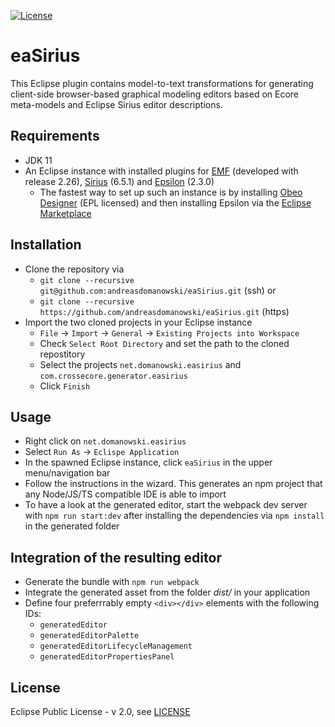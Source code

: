 [![License](https://img.shields.io/badge/License-EPL%202.0-red.svg)](https://www.eclipse.org/legal/epl-2.0/)
# eaSirius
This Eclipse plugin contains model-to-text transformations for generating client-side browser-based graphical modeling editors based on Ecore meta-models and Eclipse Sirius editor descriptions.

## Requirements
- JDK 11
- An Eclipse instance with installed plugins for [EMF](https://www.eclipse.org/modeling/emf/) (developed with release 2.26), [Sirius](https://www.eclipse.org/sirius/) (6.5.1) and [Epsilon](https://www.eclipse.org/epsilon/) (2.3.0)
  - The fastest way to set up such an instance is by installing [Obeo Designer](https://www.obeodesigner.com/en/download) (EPL licensed) and then installing Epsilon via the [Eclipse Marketplace](https://marketplace.eclipse.org/content/epsilon)

## Installation
- Clone the repository via
  - ```git clone --recursive git@github.com:andreasdomanowski/eaSirius.git``` (ssh) or
  - ```git clone --recursive https://github.com/andreasdomanowski/eaSirius.git``` (https)
- Import the two cloned projects in your Eclipse instance
  - ```File``` → ```Import``` → ```General``` → ```Existing Projects into Workspace```
  - Check ```Select Root Directory``` and set the path to the cloned repostitory
  - Select the projects ```net.domanowski.easirius``` and ```com.crossecore.generator.easirius```
  - Click ```Finish```

## Usage
- Right click on ```net.domanowski.easirius```
- Select ```Run As``` → ```Eclispe Application```
- In the spawned Eclipse instance, click ```eaSirius``` in the upper menu/navigation bar
- Follow the instructions in the wizard. This generates an npm project that any Node/JS/TS compatible IDE is able to import
- To have a look at the generated editor, start the webpack dev server with ```npm run start:dev``` after installing the dependencies via ```npm install``` in the generated folder

## Integration of the resulting editor
- Generate the bundle with `npm run webpack`
- Integrate the generated asset from the folder *dist/* in your application
- Define four preferrrably empty `<div></div>` elements with the following IDs:
  - `generatedEditor`
  - `generatedEditorPalette`
  - `generatedEditorLifecycleManagement`
  - `generatedEditorPropertiesPanel`
  
## License
Eclipse Public License - v 2.0, see [LICENSE](../main/LICENSE)
